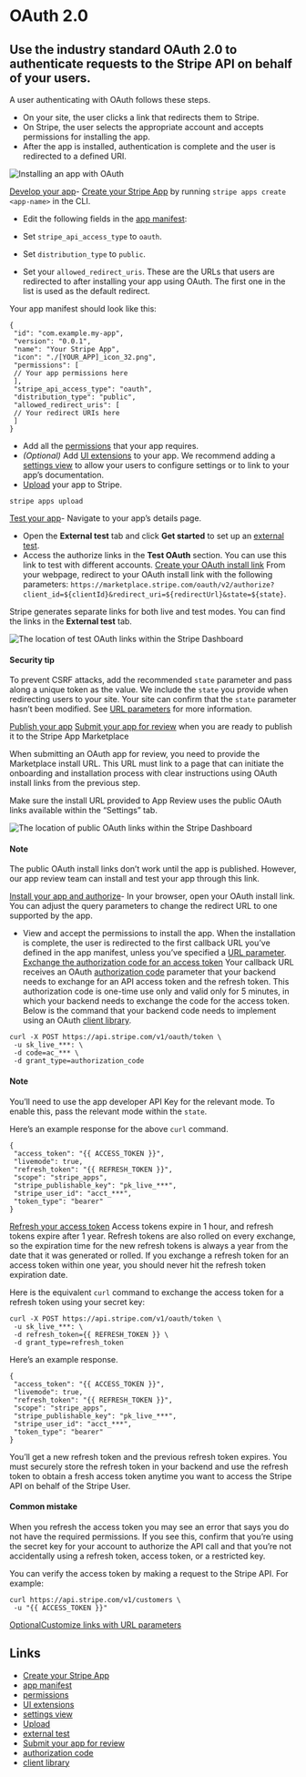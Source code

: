 # OAuth 2.0

## Use the industry standard OAuth 2.0 to authenticate requests to the Stripe API on behalf of your users.

A user authenticating with OAuth follows these steps.

- On your site, the user clicks a link that redirects them to Stripe.
- On Stripe, the user selects the appropriate account and accepts permissions
for installing the app.
- After the app is installed, authentication is complete and the user is
redirected to a defined URI.

![Installing an app with
OAuth](https://b.stripecdn.com/docs-statics-srv/assets/oauth-user-journey.0fd6041638a1cbb305dc88690354a462.png)

[Develop your
app](https://docs.stripe.com/stripe-apps/api-authentication/oauth#develop-app)-
[Create your Stripe
App](https://docs.stripe.com/stripe-apps/create-app#create-app) by running
`stripe apps create <app-name>` in the CLI.
- Edit the following fields in the [app
manifest](https://docs.stripe.com/stripe-apps/reference/app-manifest):

- Set `stripe_api_access_type` to `oauth`.
- Set `distribution_type` to `public`.
- Set your `allowed_redirect_uris`. These are the URLs that users are redirected
to after installing your app using OAuth. The first one in the list is used as
the default redirect.

Your app manifest should look like this:

```
{
 "id": "com.example.my-app",
 "version": "0.0.1",
 "name": "Your Stripe App",
 "icon": "./[YOUR_APP]_icon_32.png",
 "permissions": [
 // Your app permissions here
 ],
 "stripe_api_access_type": "oauth",
 "distribution_type": "public",
 "allowed_redirect_uris": [
 // Your redirect URIs here
 ]
}
```
- Add all the
[permissions](https://docs.stripe.com/stripe-apps/reference/permissions) that
your app requires.
- *(Optional)* Add [UI extensions](https://docs.stripe.com/stripe-apps/build-ui)
to your app. We recommend adding a [settings
view](https://docs.stripe.com/stripe-apps/app-settings) to allow your users to
configure settings or to link to your app’s documentation.
- [Upload](https://docs.stripe.com/stripe-apps/upload-install-app) your app to
Stripe.

```
stripe apps upload
```
[Test your
app](https://docs.stripe.com/stripe-apps/api-authentication/oauth#test-app)-
Navigate to your app’s details page.
- Open the **External test** tab and click **Get started** to set up an
[external test](https://docs.stripe.com/stripe-apps/test-app).
- Access the authorize links in the **Test OAuth** section. You can use this
link to test with different accounts.
[Create your OAuth install
link](https://docs.stripe.com/stripe-apps/api-authentication/oauth#create-install-link)
From your webpage, redirect to your OAuth install link with the following
parameters:
`https://marketplace.stripe.com/oauth/v2/authorize?client_id=${clientId}&redirect_uri=${redirectUrl}&state=${state}`.

Stripe generates separate links for both live and test modes. You can find the
links in the **External test** tab.

![The location of test OAuth links within the Stripe
Dashboard](https://b.stripecdn.com/docs-statics-srv/assets/test-oauth-links.20f52db339e45b4ebe7f3a5061e9f335.png)

#### Security tip

To prevent CSRF attacks, add the recommended `state` parameter and pass along a
unique token as the value. We include the `state` you provide when redirecting
users to your site. Your site can confirm that the `state` parameter hasn’t been
modified. See [URL
parameters](https://docs.stripe.com/stripe-apps/api-authentication/oauth#url-parameters)
for more information.

[Publish your
app](https://docs.stripe.com/stripe-apps/api-authentication/oauth#publish-app)
[Submit your app for
review](https://docs.stripe.com/stripe-apps/publish-app#submit-app-for-review)
when you are ready to publish it to the Stripe App Marketplace

When submitting an OAuth app for review, you need to provide the Marketplace
install URL. This URL must link to a page that can initiate the onboarding and
installation process with clear instructions using OAuth install links from the
previous step.

Make sure the install URL provided to App Review uses the public OAuth links
available within the “Settings” tab.

![The location of public OAuth links within the Stripe
Dashboard](https://b.stripecdn.com/docs-statics-srv/assets/public-oauth-links.bef9bbbf32bcac8e16ff9515fc4169e4.png)

#### Note

The public OAuth install links don’t work until the app is published. However,
our app review team can install and test your app through this link.

[Install your app and
authorize](https://docs.stripe.com/stripe-apps/api-authentication/oauth#install-app)-
In your browser, open your OAuth install link. You can adjust the query
parameters to change the redirect URL to one supported by the app.
- View and accept the permissions to install the app. When the installation is
complete, the user is redirected to the first callback URL you’ve defined in the
app manifest, unless you’ve specified a [URL
parameter](https://docs.stripe.com/stripe-apps/api-authentication/oauth#url-parameters).
[Exchange the authorization code for an access
token](https://docs.stripe.com/stripe-apps/api-authentication/oauth#obtain-access-token)
Your callback URL receives an OAuth [authorization
code](https://datatracker.ietf.org/doc/html/rfc6749#section-1.3.1) parameter
that your backend needs to exchange for an API access token and the refresh
token. This authorization code is one-time use only and valid only for 5
minutes, in which your backend needs to exchange the code for the access token.
Below is the command that your backend code needs to implement using an OAuth
[client library](https://oauth.net/code/).

```
curl -X POST https://api.stripe.com/v1/oauth/token \
 -u sk_live_***: \
 -d code=ac_*** \
 -d grant_type=authorization_code
```

#### Note

You’ll need to use the app developer API Key for the relevant mode. To enable
this, pass the relevant mode within the `state`.

Here’s an example response for the above `curl` command.

```
{
 "access_token": "{{ ACCESS_TOKEN }}",
 "livemode": true,
 "refresh_token": "{{ REFRESH_TOKEN }}",
 "scope": "stripe_apps",
 "stripe_publishable_key": "pk_live_***",
 "stripe_user_id": "acct_***",
 "token_type": "bearer"
}
```

[Refresh your access
token](https://docs.stripe.com/stripe-apps/api-authentication/oauth#refresh-access-token)
Access tokens expire in 1 hour, and refresh tokens expire after 1 year. Refresh
tokens are also rolled on every exchange, so the expiration time for the new
refresh tokens is always a year from the date that it was generated or rolled.
If you exchange a refresh token for an access token within one year, you should
never hit the refresh token expiration date.

Here is the equivalent `curl` command to exchange the access token for a refresh
token using your secret key:

```
curl -X POST https://api.stripe.com/v1/oauth/token \
 -u sk_live_***: \
 -d refresh_token={{ REFRESH_TOKEN }} \
 -d grant_type=refresh_token
```

Here’s an example response.

```
{
 "access_token": "{{ ACCESS_TOKEN }}",
 "livemode": true,
 "refresh_token": "{{ REFRESH_TOKEN }}",
 "scope": "stripe_apps",
 "stripe_publishable_key": "pk_live_***",
 "stripe_user_id": "acct_***",
 "token_type": "bearer"
}
```

You’ll get a new refresh token and the previous refresh token expires. You must
securely store the refresh token in your backend and use the refresh token to
obtain a fresh access token anytime you want to access the Stripe API on behalf
of the Stripe User.

#### Common mistake

When you refresh the access token you may see an error that says you do not have
the required permissions. If you see this, confirm that you’re using the secret
key for your account to authorize the API call and that you’re not accidentally
using a refresh token, access token, or a restricted key.

You can verify the access token by making a request to the Stripe API. For
example:

```
curl https://api.stripe.com/v1/customers \
 -u "{{ ACCESS_TOKEN }}"
```

[OptionalCustomize links with URL
parameters](https://docs.stripe.com/stripe-apps/api-authentication/oauth#url-parameters)

## Links

- [Create your Stripe
App](https://docs.stripe.com/stripe-apps/create-app#create-app)
- [app manifest](https://docs.stripe.com/stripe-apps/reference/app-manifest)
- [permissions](https://docs.stripe.com/stripe-apps/reference/permissions)
- [UI extensions](https://docs.stripe.com/stripe-apps/build-ui)
- [settings view](https://docs.stripe.com/stripe-apps/app-settings)
- [Upload](https://docs.stripe.com/stripe-apps/upload-install-app)
- [external test](https://docs.stripe.com/stripe-apps/test-app)
- [Submit your app for
review](https://docs.stripe.com/stripe-apps/publish-app#submit-app-for-review)
- [authorization
code](https://datatracker.ietf.org/doc/html/rfc6749#section-1.3.1)
- [client library](https://oauth.net/code/)